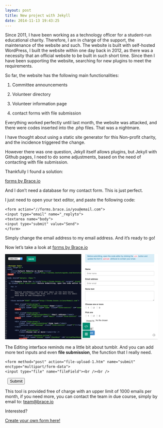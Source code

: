 ```yaml
---
layout: post
title: New project with Jekyll
date: 2014-11-13 19:43:25
---
```

Since 2011, I have been working as a technology officer for a student-run educational charity. Therefore, I am in charge of the support, the maintenance of the website and such. The website is built with self-hosted WordPress, I built the website within one day back in 2012, as there was a necessity that an official website to be built in such short time. Since then I have been supporting the website, searching for new plugins to meet the requirements.

So far, the website has the following main functionalities:

1. Committee announcements

2. Volunteer directory 

3. Volunteer information page

4. contact forms with file submission 

Everything worked perfectly until last month, the website was attacked, and there were codes inserted into the .php files. That was a nightmare. 

I have thought about using a static site generator for this Non-profit charity, and the incidence triggered the change.

However there was one question, Jekyll itself allows plugins, but Jekyll with Github pages, I need to do some adjustments, based on the need of contacting with file submission.

Thankfully I found a solution: 

 [forms by Brace.io](http://forms.brace.io/)

And I don’t need a database for my contact form. This is just perfect. 

I just need to open your text editor, and paste the following code: 

	<form action="//forms.brace.io/you@email.com">
 	<input type="email" name="_replyto">
	<textarea name="body">
	<input type="submit" value="Send">	
	</form>

Simply change the email address to my email address. And it’s ready to go!

Now let’s take a look at [forms by Brace.io](http://forms.brace.io/)

![braceio.png](/images/braceio.png)

The Editing interface reminds me a little bit about tumblr. And you can add more text inputs and even **file submission**, the function that I really need.

	<form method="post" action="file-upload-1.htm" name="submit" enctype="multipart/form-data">
	<input type="file" name="fileField"><br /><br />
  <input type="submit" name="submit" value="Submit">
	</form>
	

This tool is provided free of charge with an upper limit of 1000 emails per month, if you need more, you can contact the team in due course, simply by email to: team@brace.io

Interested?

[Create your own form here!](http://brace.io/sites/build/anon?template=formspree-example.brace.io)
